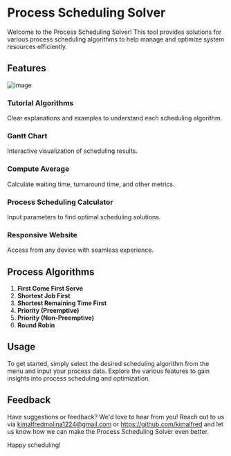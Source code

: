 # Process Scheduling Solver

Welcome to the Process Scheduling Solver! This tool provides solutions for various process scheduling algorithms to help manage and optimize system resources efficiently.
## Features
![image](https://github.com/kimalfred/Process-Scheduling-Solver/assets/119164038/7f67c12e-ef4d-42a2-9f5d-fc75271b7a7a)


### Tutorial Algorithms
Clear explanations and examples to understand each scheduling algorithm.
### Gantt Chart
Interactive visualization of scheduling results.
### Compute Average
Calculate waiting time, turnaround time, and other metrics.
### Process Scheduling Calculator
Input parameters to find optimal scheduling solutions.
### Responsive Website
Access from any device with seamless experience.

## Process Algorithms
1. **First Come First Serve**
2. **Shortest Job First**
3. **Shortest Remaining Time First**
4. **Priority (Preemptive)**
5. **Priority (Non-Preemptive)**
6. **Round Robin**

## Usage
To get started, simply select the desired scheduling algorithm from the menu and input your process data. Explore the various features to gain insights into process scheduling and optimization.

## Feedback
Have suggestions or feedback? We'd love to hear from you! Reach out to us via kimalfredmolina1224@gmail.com or https://github.com/kimalfred and let us know how we can make the Process Scheduling Solver even better.

Happy scheduling!
